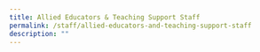 ```yaml
---
title: Allied Educators & Teaching Support Staff
permalink: /staff/allied-educators-and-teaching-support-staff
description: ""
---
```

